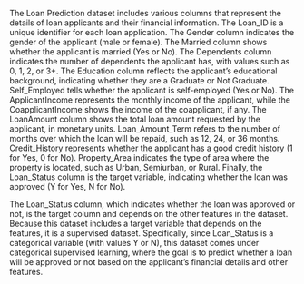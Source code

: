The Loan Prediction dataset includes various columns that represent the details of loan applicants and their financial information. The Loan_ID is a unique identifier for each loan application. The Gender column indicates the gender of the applicant (male or female). The Married column shows whether the applicant is married (Yes or No). The Dependents column indicates the number of dependents the applicant has, with values such as 0, 1, 2, or 3+. The Education column reflects the applicant’s educational background, indicating whether they are a Graduate or Not Graduate. Self_Employed tells whether the applicant is self-employed (Yes or No). The ApplicantIncome represents the monthly income of the applicant, while the CoapplicantIncome shows the income of the coapplicant, if any. The LoanAmount column shows the total loan amount requested by the applicant, in monetary units. Loan_Amount_Term refers to the number of months over which the loan will be repaid, such as 12, 24, or 36 months. Credit_History represents whether the applicant has a good credit history (1 for Yes, 0 for No). Property_Area indicates the type of area where the property is located, such as Urban, Semiurban, or Rural. Finally, the Loan_Status column is the target variable, indicating whether the loan was approved (Y for Yes, N for No).

The Loan_Status column, which indicates whether the loan was approved or not, is the target column and depends on the other features in the dataset. Because this dataset includes a target variable that depends on the features, it is a supervised dataset. Specifically, since Loan_Status is a categorical variable (with values Y or N), this dataset comes under categorical supervised learning, where the goal is to predict whether a loan will be approved or not based on the applicant’s financial details and other features.
